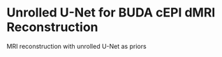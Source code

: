 # Unrolled U-Net for BUDA cEPI dMRI Reconstruction
MRI reconstruction with unrolled U-Net as priors
